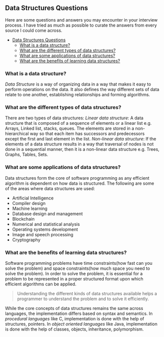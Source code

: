 ## Data Structures Questions

Here are some questions and answers you may encounter in your interview process. I have tried as much as possible to curate the answers from every source I could come across.

- [Data Structures Questions](#data-structures-questions)
  - [What is a data structure?](#what-is-a-data-structure)
  - [What are the different types of data structures?](#what-are-the-different-types-of-data-structures)
  - [What are some applications of data structures?](#what-are-some-applications-of-data-structures)
  - [What are the benefits of learning data structures?](#what-are-the-benefits-of-learning-data-structures)

### What is a data structure?

_Data Structure_ is a way of organizing data in a way that makes it easy to perform operations on the data. It also defines the way different sets of data relate to one another, establishing relationships and forming algorithms.

### What are the different types of data structures?

There are two types of data structures:
_Linear data structure_: A data structure that is composed of a sequence of elements or a linear list e.g. Arrays, Linked list, stacks, queues. The elements are stored in a non-hierarchical way so that each item has successors and predecessors except the first and last element in the list.
_Non-linear data structure_: If the elements of a data structure results in a way that traversal of nodes is not done in a sequential manner, then it is a non-linear data structure e.g. Trees, Graphs, Tables, Sets.

### What are some applications of data structures?

Data structures form the core of software programming as any efficient algorithm is dependent on how data is structured. The following are some of the areas where data structures are used:

- Artificial Intelligence
- Compiler design
- Machine learning
- Database design and management
- Blockchain
- Numerical and statistical analysis
- Operating systems development
- Image and speech processing
- Cryptography

### What are the benefits of learning data structures?

Software programming problems have time constraints(how fast can you solve the problem) and space constraints(how much space you need to solve the problem). In order to solve the problem, it is essential for a problem to be represented in a proper structured format upon which efficient algorithms can be applied.

> Understanding the different kinds of data structures available helps a programmer to understand the problem and to solve it efficiently.

While the core concepts of data structures remains the same across languages, the implementation differs based on syntax and semantics.
In _procedural languages_ like C, implementation is done with the help of structures, pointers.
In _object oriented languages_ like Java, implementation is done with the help of classes, objects, inheritance, polymorphism.
